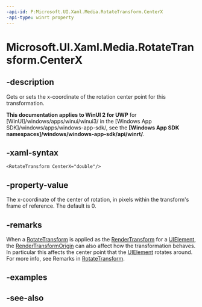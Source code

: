```yaml
---
-api-id: P:Microsoft.UI.Xaml.Media.RotateTransform.CenterX
-api-type: winrt property
---
```


<!-- Property syntax
public double CenterX { get;  set; }
-->

# Microsoft.UI.Xaml.Media.RotateTransform.CenterX

## -description
Gets or sets the x-coordinate of the rotation center point for this transformation.

**This documentation applies to WinUI 2 for UWP** for [WinUI]/windows/apps/winui/winui3/ in the [Windows App SDK]/windows/apps/windows-app-sdk/, see the **[Windows App SDK namespaces]/windows/windows-app-sdk/api/winrt/**.

## -xaml-syntax
```xaml
<RotateTransform CenterX="double"/>
```


## -property-value
The x-coordinate of the center of rotation, in pixels within the transform's frame of reference. The default is 0.

## -remarks
When a [RotateTransform](rotatetransform.md) is applied as the [RenderTransform](../microsoft.ui.xaml/uielement_rendertransform.md) for a [UIElement](../microsoft.ui.xaml/uielement.md), the [RenderTransformOrigin](../microsoft.ui.xaml/uielement_rendertransformorigin.md) can also affect how the transformation behaves. In particular this affects the center point that the [UIElement](../microsoft.ui.xaml/uielement.md) rotates around. For more info, see Remarks in [RotateTransform](rotatetransform.md).

## -examples

## -see-also
